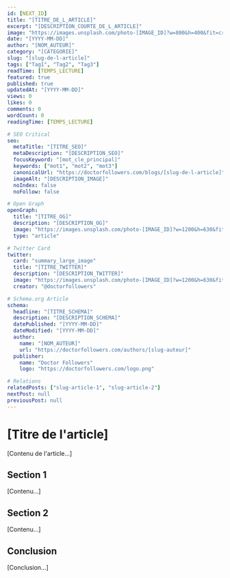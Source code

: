```yaml
---
id: [NEXT_ID]
title: "[TITRE_DE_L_ARTICLE]"
excerpt: "[DESCRIPTION_COURTE_DE_L_ARTICLE]"
image: "https://images.unsplash.com/photo-[IMAGE_ID]?w=800&h=400&fit=crop"
date: "[YYYY-MM-DD]"
author: "[NOM_AUTEUR]"
category: "[CATEGORIE]"
slug: "[slug-de-l-article]"
tags: ["Tag1", "Tag2", "Tag3"]
readTime: [TEMPS_LECTURE]
featured: true
published: true
updatedAt: "[YYYY-MM-DD]"
views: 0
likes: 0
comments: 0
wordCount: 0
readingTime: [TEMPS_LECTURE]

# SEO Critical
seo:
  metaTitle: "[TITRE_SEO]"
  metaDescription: "[DESCRIPTION_SEO]"
  focusKeyword: "[mot_cle_principal]"
  keywords: ["mot1", "mot2", "mot3"]
  canonicalUrl: "https://doctorfollowers.com/blogs/[slug-de-l-article]"
  imageAlt: "[DESCRIPTION_IMAGE]"
  noIndex: false
  noFollow: false

# Open Graph
openGraph:
  title: "[TITRE_OG]"
  description: "[DESCRIPTION_OG]"
  image: "https://images.unsplash.com/photo-[IMAGE_ID]?w=1200&h=630&fit=crop"
  type: "article"

# Twitter Card
twitter:
  card: "summary_large_image"
  title: "[TITRE_TWITTER]"
  description: "[DESCRIPTION_TWITTER]"
  image: "https://images.unsplash.com/photo-[IMAGE_ID]?w=1200&h=630&fit=crop"
  creator: "@doctorfollowers"

# Schema.org Article
schema:
  headline: "[TITRE_SCHEMA]"
  description: "[DESCRIPTION_SCHEMA]"
  datePublished: "[YYYY-MM-DD]"
  dateModified: "[YYYY-MM-DD]"
  author:
    name: "[NOM_AUTEUR]"
    url: "https://doctorfollowers.com/authors/[slug-auteur]"
  publisher:
    name: "Doctor Followers"
    logo: "https://doctorfollowers.com/logo.png"

# Relations
relatedPosts: ["slug-article-1", "slug-article-2"]
nextPost: null
previousPost: null
---
```


# [Titre de l'article]

[Contenu de l'article...]

## Section 1

[Contenu...]

## Section 2

[Contenu...]

## Conclusion

[Conclusion...]
